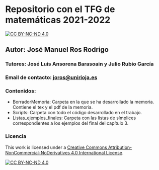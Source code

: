 # Repositorio con el TFG de matemáticas 2021-2022
[![CC BY-NC-ND 4.0][cc-by-nc-nd-shield]][cc-by-nc-nd]
## Autor: José Manuel Ros Rodrigo
### Tutores: José Luis Ansorena Barasoain y Julio Rubio García
### Email de contacto: joros@unirioja.es

### Contenidos:

- BorradorMemoria: Carpeta en la que se ha desarrollado la memoria. Contiene 
el tex y el pdf de la memoria. 
- Scripts: Carpeta con todo el código desarrollado en el trabajo.
- Listas_ejemplos_finales: Carpeta con las listas de símplices correspondientes 
a los ejemplos del final del capítulo 3.

### Licencia

This work is licensed under a
[Creative Commons Attribution-NonCommercial-NoDerivatives 4.0 International License][cc-by-nc-nd].

[![CC BY-NC-ND 4.0][cc-by-nc-nd-image]][cc-by-nc-nd]

[cc-by-nc-nd]: https://creativecommons.org/licenses/by-nc-nd/4.0/
[cc-by-nc-nd-image]: https://i.creativecommons.org/l/by-nc-nd/4.0/88x31.png
[cc-by-nc-nd-shield]: https://img.shields.io/badge/License-CC--BY--NC--ND%204.0-lightgrey


